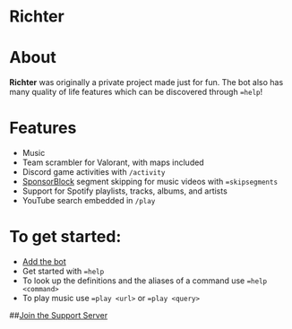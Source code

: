 # Richter

# About

**Richter** was originally a private project made just for fun. The bot also has many quality of life features which can be discovered through `=help`! 

# Features
- Music
- Team scrambler for Valorant, with maps included
- Discord game activities with `/activity`
- [SponsorBlock](https://sponsor.ajay.app) segment skipping for music videos with `=skipsegments`
- Support for Spotify playlists, tracks, albums, and artists
- YouTube search embedded in `/play`

# To get started:

- [Add the bot](https://discord.com/api/oauth2/authorize?client_id=881408982802116618&permissions=8&scope=bot%20applications.commands)
- Get started with `=help`
- To look up the definitions and the aliases of a command use `=help <command>`
- To play music use `=play <url>` or `=play <query>`


##[Join the Support Server](https://discord.gg/Z2kB8GRBag)